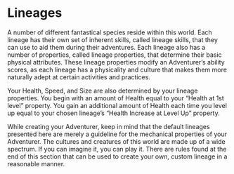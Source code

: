 # Lineages
A number of different fantastical species reside within this world. Each lineage has their own set of inherent skills, called lineage skills, that they can use to aid them during their adventures. Each lineage also has a number of properties, called lineage properties, that determine their basic physical attributes. These lineage properties modify an Adventurer’s ability scores, as each lineage has a physicality and culture that makes them more naturally adept at certain activities and practices.  

Your Health, Speed, and Size are also determined by your lineage properties. You begin with an amount of Health equal to your “Health at 1st level” property. You gain an additional amount of Health each time you level up equal to your chosen lineage’s “Health Increase at Level Up” property.  

While creating your Adventurer, keep in mind that the default lineages presented here are merely a guideline for the mechanical properties of your Adventurer. The cultures and creatures of this world are made up of a wide spectrum. If you can imagine it, you can play it. There are rules found at the end of this section that can be used to create your own, custom lineage in a reasonable manner.
